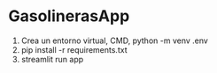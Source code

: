 # GasolinerasApp

1. Crea un entorno virtual, CMD, python -m venv .env
2. pip install -r requirements.txt
3. streamlit run app
